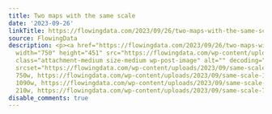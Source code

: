 ```yaml
---
title: Two maps with the same scale
date: '2023-09-26'
linkTitle: https://flowingdata.com/2023/09/26/two-maps-with-the-same-scale/
source: FlowingData
description: <p><a href="https://flowingdata.com/2023/09/26/two-maps-with-the-same-scale/"><img
  width="750" height="451" src="https://flowingdata.com/wp-content/uploads/2023/09/same-scale-750x451.png"
  class="attachment-medium size-medium wp-post-image" alt="" decoding="async" fetchpriority="high"
  srcset="https://flowingdata.com/wp-content/uploads/2023/09/same-scale-750x451.png
  750w, https://flowingdata.com/wp-content/uploads/2023/09/same-scale-1090x655.png
  1090w, https://flowingdata.com/wp-content/uploads/2023/09/same-scale-210x126.png
  210w, https://flowingdata.com/wp-content/uploads/2023/09/same-scale-768 ...
disable_comments: true
---
```

<p><a href="https://flowingdata.com/2023/09/26/two-maps-with-the-same-scale/"><img width="750" height="451" src="https://flowingdata.com/wp-content/uploads/2023/09/same-scale-750x451.png" class="attachment-medium size-medium wp-post-image" alt="" decoding="async" fetchpriority="high" srcset="https://flowingdata.com/wp-content/uploads/2023/09/same-scale-750x451.png 750w, https://flowingdata.com/wp-content/uploads/2023/09/same-scale-1090x655.png 1090w, https://flowingdata.com/wp-content/uploads/2023/09/same-scale-210x126.png 210w, https://flowingdata.com/wp-content/uploads/2023/09/same-scale-768 ...